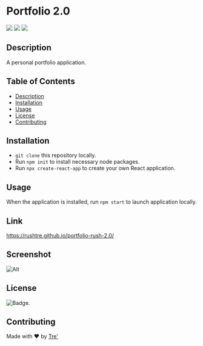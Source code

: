 # Portfolio 2.0 

<p>
    <img src="https://img.shields.io/github/repo-size/rushtre/portfolio-rush-2.0" />
    <img src="https://img.shields.io/github/languages/top/rushtre/portfolio-rush-2.0"  />
    <img src="https://img.shields.io/github/last-commit/rushtre/portfolio-rush-2.0" />
</p>


## Description
A personal portfolio application. 

## Table of Contents

- [Description](#description)
- [Installation](#installation)
- [Usage](#usage)
- [License](#license)
- [Contributing](#contributing)


## Installation 

- `git clone` this repository locally. 
- Run `npm init` to install necessary node packages. 
- Run `npx create-react-app` to create your own React application. 


## Usage 

When the application is installed, run `npm start` to launch application locally. 

## Link
https://rushtre.github.io/portfolio-rush-2.0/

## Screenshot
![Alt](src/assets/react-screenshot.png)

## License

![Badge](https://img.shields.io/badge/license-MIT-green). 

## Contributing

Made with ❤️ by [Tre'](https://github.com/Rushtre) 

